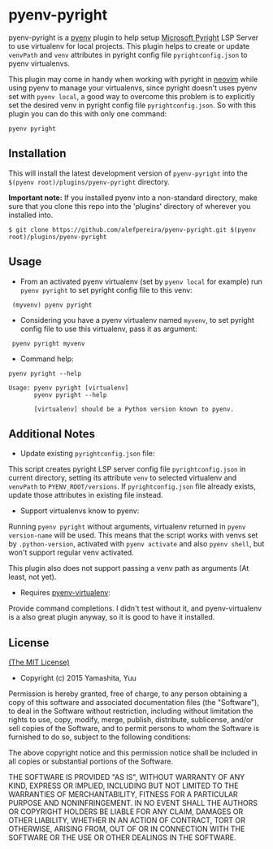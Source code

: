# pyenv-pyright

pyenv-pyright is a [pyenv](https://github.com/pyenv/pyenv) plugin to help setup [Microsoft Pyright](https://github.com/microsoft/pyright) LSP Server to use
virtualenv for local projects. This plugin helps to create or update `venvPath` and `venv`
attributes in pyright config file `pyrightconfig.json` to pyenv virtualenvs.

This plugin may come in handy when working with pyright in [neovim](https://github.com/neovim/neovim) while using pyenv to manage
your virtualenvs, since pyright doesn't uses pyenv set with `pyenv local`, a good way to overcome
this problem is to explicitly set the desired venv in pyright config file `pyrightconfig.json`.
So with this plugin you can do this with only one command:

```
pyenv pyright
```

## Installation

This will install the latest development version of `pyenv-pyright` into the `$(pyenv root)/plugins/pyenv-pyright` directory.

**Important note:** If you installed pyenv into a non-standard directory, make sure that you clone this repo into the 'plugins' directory of wherever you installed into.

```
$ git clone https://github.com/alefpereira/pyenv-pyright.git $(pyenv root)/plugins/pyenv-pyright
```

## Usage

- From an activated pyenv virtualenv (set by `pyenv local`
for example) run `pyenv pyright` to set pyright config file
to this venv:

```
 (myvenv) pyenv pyright
```

- Considering you have a pyenv virtualenv named `myvenv`,
to set pyright config file to use this virtualenv,
pass it as argument:

```
 pyenv pyright myvenv
```

- Command help:

```
pyenv pyright --help

Usage: pyenv pyright [virtualenv]
       pyenv pyright --help

       [virtualenv] should be a Python version known to pyenv.
```

## Additional Notes

* Update existing `pyrightconfig.json` file:

This script creates pyright LSP server config file `pyrightconfig.json`
in current directory, setting its attribute `venv` to
selected virtualenv and `venvPath` to `PYENV_ROOT/versions`.
If `pyrightconfig.json` file already exists, update those
attributes in existing file instead.

* Support virtualenvs know to pyenv:

Running `pyenv pyright` without arguments, virtualenv
returned in `pyenv version-name` will be used. This means
that the script works with venvs set by `.python-version`,
activated with `pyenv activate` and also `pyenv shell`,
but won't support regular venv activated.

This plugin also does not support passing a venv path as
arguments (At least, not yet).

* Requires [pyenv-virtualenv](https://github.com/pyenv/pyenv-virtualenv):

Provide command completions. I didn't test without it, and pyenv-virtualenv
is a also great plugin anyway, so it is good to have it installed.

##  License

[(The MIT License)](LICENSE)

* Copyright (c) 2015 Yamashita, Yuu

Permission is hereby granted, free of charge, to any person obtaining
a copy of this software and associated documentation files (the
"Software"), to deal in the Software without restriction, including
without limitation the rights to use, copy, modify, merge, publish,
distribute, sublicense, and/or sell copies of the Software, and to
permit persons to whom the Software is furnished to do so, subject to
the following conditions:

The above copyright notice and this permission notice shall be
included in all copies or substantial portions of the Software.

THE SOFTWARE IS PROVIDED "AS IS", WITHOUT WARRANTY OF ANY KIND,
EXPRESS OR IMPLIED, INCLUDING BUT NOT LIMITED TO THE WARRANTIES OF
MERCHANTABILITY, FITNESS FOR A PARTICULAR PURPOSE AND
NONINFRINGEMENT. IN NO EVENT SHALL THE AUTHORS OR COPYRIGHT HOLDERS BE
LIABLE FOR ANY CLAIM, DAMAGES OR OTHER LIABILITY, WHETHER IN AN ACTION
OF CONTRACT, TORT OR OTHERWISE, ARISING FROM, OUT OF OR IN CONNECTION
WITH THE SOFTWARE OR THE USE OR OTHER DEALINGS IN THE SOFTWARE.
